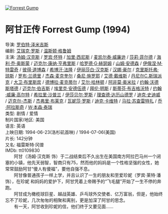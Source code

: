 <a class="nbgnbg" href="https://movie.douban.com/subject/1292720/photos?type=R" title="&#x70B9;&#x51FB;&#x770B;&#x66F4;&#x591A;&#x6D77;&#x62A5;">
        <img src="https://img2.doubanio.com/view/photo/s_ratio_poster/public/p2372307693.jpg" title="点击看更多海报" alt="Forrest Gump" rel="v:image"/>
   </a>
<h1>
<span property="v:itemreviewed">阿甘正传 Forrest Gump</span>
<span class="year">(1994)</span>
</h1>
<div id="info">
<span><span class="pl">导演</span>: <span class="attrs"><a href="/celebrity/1053564/" rel="v:directedBy">罗伯特·泽米吉斯</a></span></span><br/>
<span><span class="pl">编剧</span>: <span class="attrs"><a href="/celebrity/1000393/">艾瑞克·罗斯</a> / <a href="/celebrity/1285512/">温斯顿·格鲁姆</a></span></span><br/>
<span class="actor"><span class="pl">主演</span>: <span class="attrs"><a href="/celebrity/1054450/" rel="v:starring">汤姆·汉克斯</a> / <a href="/celebrity/1002676/" rel="v:starring">罗宾·怀特</a> / <a href="/celebrity/1031848/" rel="v:starring">加里·西尼斯</a> / <a href="/celebrity/1031912/" rel="v:starring">麦凯尔泰·威廉逊</a> / <a href="/celebrity/1041112/" rel="v:starring">莎莉·菲尔德</a> / <a href="/celebrity/1025137/" rel="v:starring">海利·乔·奥斯蒙</a> / <a href="/celebrity/1287151/" rel="v:starring">迈克尔·康纳·亨弗里斯</a> / <a href="/celebrity/1101200/" rel="v:starring">哈罗德·G·赫瑟姆</a> / <a href="/celebrity/1057231/" rel="v:starring">山姆·安德森</a> / <a href="/celebrity/1157541/" rel="v:starring">伊俄涅·M·特雷奇</a> / <a href="/celebrity/1009527/" rel="v:starring">彼得·道博森</a> / <a href="/celebrity/1080248/" rel="v:starring">希博汗·法隆</a> / <a href="/celebrity/1102459/" rel="v:starring">伊丽莎白·汉克斯</a> / <a href="/celebrity/1009340/" rel="v:starring">汉娜·豪尔</a> / <a href="/celebrity/1112005/" rel="v:starring">克里斯托弗·琼斯</a> / <a href="/celebrity/1289360/" rel="v:starring">罗布·兰德里</a> / <a href="/celebrity/1125236/" rel="v:starring">杰森·麦克奎尔</a> / <a href="/celebrity/1145663/" rel="v:starring">桑尼·施罗耶</a> / <a href="/celebrity/1081644/" rel="v:starring">艾德·戴维斯</a> / <a href="/celebrity/1028832/" rel="v:starring">丹尼尔C.斯瑞派克</a> / <a href="/celebrity/1067651/" rel="v:starring">大卫·布里斯宾</a> / <a href="/celebrity/1115167/" rel="v:starring">德博拉·麦克蒂尔</a> / <a href="/celebrity/1095746/" rel="v:starring">艾尔·哈林顿</a> / <a href="/celebrity/1037024/" rel="v:starring">阿非莫·奥米拉</a> / <a href="/celebrity/1164655/" rel="v:starring">约翰·沃德斯塔德</a> / <a href="/celebrity/1077989/" rel="v:starring">迈克尔·伯吉斯</a> / <a href="/celebrity/1156633/" rel="v:starring">埃里克·安德伍德</a> / <a href="/celebrity/1292173/" rel="v:starring">拜伦·明斯</a> / <a href="/celebrity/1050503/" rel="v:starring">斯蒂芬·布吉格沃特</a> / <a href="/celebrity/1102416/" rel="v:starring">约翰·威廉·高尔特</a> / <a href="/celebrity/1069270/" rel="v:starring">希拉里·沙普兰</a> / <a href="/celebrity/1296038/" rel="v:starring">伊莎贝尔·罗斯</a> / <a href="/celebrity/1075120/" rel="v:starring">理查德·达历山德罗</a> / <a href="/celebrity/1157301/" rel="v:starring">迪克·史迪威</a> / <a href="/celebrity/1114521/" rel="v:starring">迈克尔-杰斯</a> / <a href="/celebrity/1066340/" rel="v:starring">杰弗里·布莱克</a> / <a href="/celebrity/1296180/" rel="v:starring">瓦妮莎·罗斯</a> / <a href="/celebrity/1041384/" rel="v:starring">迪克·卡维特</a> / <a href="/celebrity/1155461/" rel="v:starring">马拉·苏查雷特扎</a> / <a href="/celebrity/1059676/" rel="v:starring">乔·阿拉斯奇</a> / <a href="/celebrity/1152599/" rel="v:starring">W·本森·泰瑞</a></span></span><br/>
<span class="pl">类型:</span> <span property="v:genre">剧情</span> / <span property="v:genre">爱情</span><br/>
<span class="pl">制片国家/地区:</span> 美国<br/>
<span class="pl">语言:</span> 英语<br/>
<span class="pl">上映日期:</span> <span content="1994-06-23(洛杉矶首映)" property="v:initialReleaseDate">1994-06-23(洛杉矶首映)</span> / <span content="1994-07-06(美国)" property="v:initialReleaseDate">1994-07-06(美国)</span><br/>
<span class="pl">片长:</span> <span content="142" property="v:runtime">142分钟</span><br/>
<span class="pl">又名:</span> 福雷斯特·冈普<br/>
<span class="pl">IMDb:</span> tt0109830<br/>
</div>
<span class="" property="v:summary">
    　　阿甘（汤姆·汉克斯 饰）于二战结束后不久出生在美国南方阿拉巴马州一个闭塞的小镇，他先天弱智，智商只有75，然而他的妈妈是一个性格坚强的女性，她常常鼓励阿甘“傻人有傻福”，要他自强不息。
 <br/>
    　　阿甘像普通孩子一样上学，并且认识了一生的朋友和至爱珍妮（罗宾·莱特·潘 饰），在珍妮 和妈妈的爱护下，阿甘凭着上帝赐予的“飞毛腿”开始了一生不停的奔跑。
 <br/>
    　　阿甘成为橄榄球巨星、越战英雄、乒乓球外交使者、亿万富翁，但是，他始终忘不了珍妮，几次匆匆的相聚和离别，更是加深了阿甘的思念。
 <br/>
    　　有一天，阿甘收到珍妮的信，他们终于又要见面……
   </span>
